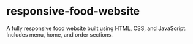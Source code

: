 # responsive-food-website
A fully responsive food website built using HTML, CSS, and JavaScript. Includes menu, home, and order sections.
